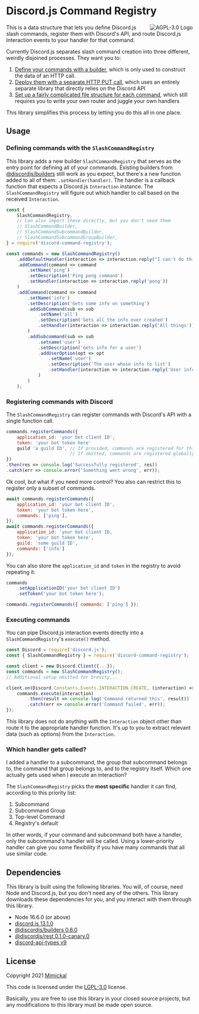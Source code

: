 # Discord.js Command Registry

<a href="LICENSE.md"><img align="right" alt="AGPL-3.0 Logo"
src="https://www.gnu.org/graphics/lgplv3-with-text-154x68.png">
</a>

This is a data structure that lets you define Discord.js slash commands,
register them with Discord's API, and route Discord.js Interaction events to
your handler for that command.

Currently Discord.js separates slash command creation into three different,
weirdly disjoined processes. They want you to:
1. [Define your commands with a builder](https://github.com/discordjs/builders/blob/main/docs/examples/Slash%20Command%20Builders.md),
which is only used to construct the data of an HTTP call.
1. [Deploy them with a separate HTTP PUT call](https://discordjs.guide/creating-your-bot/creating-commands.html#command-deployment-script),
which uses an entirely separate library that directly relies on the Discord API
1. [Set up a fairly complicated file structure for each command](https://github.com/discordjs/builders/blob/main/docs/examples/Slash%20Command%20Builders.md),
which still requires you to write your own router and juggle your own handlers

This library simplifies this process by letting you do this all in one place.

## Usage

### Defining commands with the `SlashCommandRegistry`

This library adds a new builder `SlashCommandRegistry` that serves as the
entry point for defining all of your commands. Existing builders from
[@discordjs/builders](https://www.npmjs.com/package/@discordjs/builders)
still work as you expect, but there's a new function added to all of them:
`.setHandler(handler)`. The handler is a callback function that expects a
Discord.js `Interaction` instance. The `SlashCommandRegistry` will figure out
which handler to call based on the received `Interaction`.

```js
const {
    SlashCommandRegistry,
    // Can also import these directly, but you don't need them
    // SlashCommandBuilder,
    // SlashCommandSubcommandBuilder,
    // SlashCommandSubcommandGroupBuilder,
} = require('discord-command-registry');

const commands = new SlashCommandRegistry()
    .addDefaultHandler(interaction => interaction.reply("I can't do this yet"))
    .addCommand(command => command
        .setName('ping')
        .setDescription('Ping pong command')
        .setHandler(interaction => interaction.reply('pong'))
    )
    .addCommand(command => command
        .setName('info')
        .setDescription('Gets some info on something')
        .addSubCommand(sub => sub
            .setName('all')
            .setDescription('Gets all the info ever created')
            .setHandler(interaction => interaction.reply('All things'))
        )
        .addSubcommand(sub => sub
            .setname('user')
            .setDescription('Gets info for a user')
            .addUserOption(opt => opt
                .setName('user')
                .setDescription('The user whose info to list')
                .setHandler(interaction => interaction.reply('User info'))
            )
        )
    );
```

### Registering commands with Discord

The `SlashCommandRegistry` can register commands with Discord's API with a
single function call.

```js
commands.registerCommands({
    application_id: 'your bot client ID',
    token: 'your bot token here'
    guild 'a guild ID', // If provided, commands are registered for this guild.
                        // If omitted, commands are registered globally.
})
.then(res => console.log('Successfully registered', res))
.catch(err => console.error('Something went wrong', err));
```

Ok cool, but what if you need more control? You also can restrict this to
register only a subset of commands.

```js
await commands.registerCommands({
    application_id: 'your bot client ID',
    token: 'your bot token here',
    commands: ['ping'],
});
await commands.registerCommands({
    application_id: 'your bot client ID,
    token: 'your bot token here',
    guild: 'some guild ID',
    commands: ['info']
});
```

You can also store the `application_id` and `token` in the registry to avoid
repeating it:

```js
commands
    .setApplicationID('your bot client ID')
    .setToken('your bot token here');

commands.registerCommands({ commands: ['ping'] });
```

### Executing commands

You can pipe Discord.js interaction events directly into a
`SlashCommandRegistry`'s `execute()` method.

```js
const Discord = require('discord.js');
const { SlashCommandRegistry } = require('discord-command-registry');

const client = new Discord.Client({...});
const commands = new SlashCommandRegistry();
// Additional setup omitted for brevity...

client.on(Discord.Constants.Events.INTERACTION_CREATE, (interaction) => {
    commands.execute(interaction)
        .then(result => console.log('Command returned this', result))
        .catch(err => console.error('Command failed', err));
});
```

This library does not do anything with the `Interaction` object other than route
it to the appropriate handler function. It's up to you to extract relevant data
(such as options) from the `Interaction`.

### Which handler gets called?

I added a handler to a subcommand, the group that subcommand belongs to, the
command that group belongs to, and to the registry itself. Which one actually
gets used when I execute an interaction?

The `SlashCommandRegistry` picks the **most specific** handler it can find,
according to this priority list:

1. Subcommand
1. Subcommand Group
1. Top-level Command
1. Registry's default

In other words, if your command and subcommand both have a handler, only the
subcommand's handler will be called. Using a lower-priority handler can give you
some flexibility if you have many commands that all use similar code.

## Dependencies

This library is built using the following libraries. You will, of course, need
Node and Discord.js, but you don't need any of the others. This library
downloads these dependencies for you, and you interact with them through this
library.

- Node 16.6.0 (or above)
- [discord.js 13.1.0](https://discord.js.org/#/docs/main/13.1.0/general/welcome)
- [@discordjs/builders 0.6.0](https://www.npmjs.com/package/@discordjs/builders)
- [@discordjs/rest 0.1.0-canary.0](https://www.npmjs.com/package/@discordjs/rest)
- [discord-api-types v9](https://www.npmjs.com/package/discord-api-types)

## License

Copyright 2021 [Mimickal](https://github.com/Mimickal)

This code is licensed under the
[LGPL-3.0](https://www.gnu.org/licenses/lgpl-3.0-standalone.html) license.

Basically, you are free to use this library in your closed source projects, but
any modifications to this library must be made open source.

